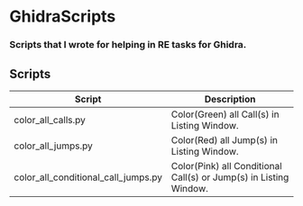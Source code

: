 # GhidraScripts

### Scripts that I wrote for helping in RE tasks for Ghidra.

## Scripts

| Script                              | Description                                                       |
| ----------------------------------- | ----------------------------------------------------------------- |
| color_all_calls.py                  | Color(Green) all Call(s) in Listing Window.                       |
| color_all_jumps.py                  | Color(Red) all Jump(s) in Listing Window.                         |
| color_all_conditional_call_jumps.py | Color(Pink) all Conditional Call(s) or Jump(s) in Listing Window. |
